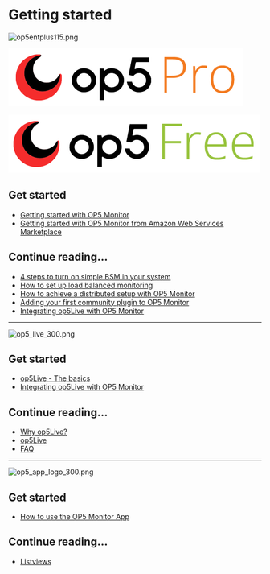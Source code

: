 # Getting started

![op5entplus115.png](https://lh6.googleusercontent.com/HrWOEt7YA6mrmsW1raOUBcESVXbeZU8J9DiMb8Y3wQf_pST8ABx7l2fTK4JZeiqsJbeaAtjmaP5-bgzXvy09yn3NolP1mxnBNOinq4vBRwKy4kEuXlWDR2vSA4h_1szkRy_yO3y6uw)

![](attachments/14648388/14778464.png)

![](attachments/14648388/14778465.png)

## Get started

- [Getting started with OP5 Monitor](Getting_started_with_op5_Monitor)
- [Getting started with OP5 Monitor from Amazon Web Services Marketplace](Getting_started_with_op5_Monitor_from_Amazon_Web_Services_Marketplace)

## Continue reading...

- [4 steps to turn on simple BSM in your system](4_steps_to_turn_on_simple_BSM_in_your_system)
- [How to set up load balanced monitoring](https://kb.op5.com/display/DOC/Load+balanced+monitoring)
- [How to achieve a distributed setup with OP5 Monitor](How_to_achieve_a_distributed_setup_with_op5_Monitor)
- [Adding your first community plugin to OP5 Monitor](https://kb.op5.com/display/DOC/Adding+your+first+plugin+to+op5+Monitor)
- [Integrating op5Live with OP5 Monitor](https://kb.op5.com/display/LIVE/Integrating+op5Live+with+op5+Monitor)

* * * * *

![op5\_live\_300.png](https://lh3.googleusercontent.com/59uITp7BvAQIQanfJZUt5zDw4t090RNUKgbjnQxyaGO6THH0FgtkdUvPfwohfdVc7yUZF6N2K5AdPWqAjlv-InDX8L3AaJXtipnU-3-b5C--dGNiQPBFcZrc0L3CFUAfIzKFoZHyPw)

## Get started

- [op5Live - The basics](https://kb.op5.com/display/LIVE/op5Live+-+The+basics)
- [Integrating op5Live with OP5 Monitor](https://kb.op5.com/display/LIVE/Integrating+op5Live+with+op5+Monitor)

## Continue reading...

- [Why op5Live?](https://kb.op5.com/pages/viewpage.action?pageId=13894186)
- [op5Live](https://kb.op5.com/display/LIVE/op5Live)
- [FAQ](https://kb.op5.com/display/LIVE/FAQ)

* * * * *

![op5\_app\_logo\_300.png](https://lh5.googleusercontent.com/zT7XDQTpCdl5EhMmNeuB1VBElPu7Ut7zMDg26RoD0YC1U9XXw6ncxTHFXzW6STRGasGVZioi_M94IwmOJcgSvl1ieOwYsmEER8quLyVuoLs3QirvDRRwt4Kelc-j2pOwT6vjI7nxAA)

## Get started

- [How to use the OP5 Monitor App](How_to_use_the_op5_Monitor_App)

## Continue reading...

- [Listviews](https://kb.op5.com/display/DOC/Listviews)
